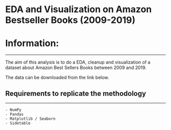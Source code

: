 # EDA and Visualization on Amazon Bestseller Books (2009-2019)

# Information:
***

The aim of this analysis is to do a EDA, cleanup and visualization of a dataset about Amazon Best Sellers Books between 2009 and 2019. 

The data can be downloaded from the link below. 

## Requirements to replicate the methodology
***
```
- NumPy
- Pandas
- Matplotlib / Seaborn
- Sidetable
```
